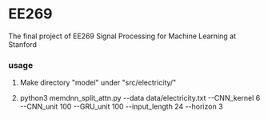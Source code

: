 # EE269
The final project of EE269 Signal Processing for Machine Learning at Stanford

### usage

1. Make directory "model" under "src/electricity/"

2. python3 memdnn_split_attn.py --data data/electricity.txt --CNN_kernel 6 --CNN_unit 100 --GRU_unit 100 --input_length 24 --horizon 3
